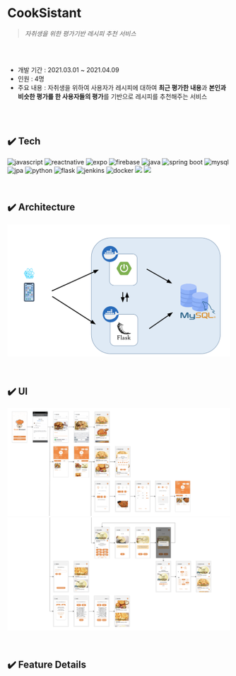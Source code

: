 # CookSistant

> _자취생을 위한 평가기반 레시피 추천 서비스_

<br/>
<br/>

- 개발 기간 : 2021.03.01 ~ 2021.04.09
- 인원 : 4명 
- 주요 내용 : 자취생을 위하여 사용자가 레시피에 대하여 **최근 평가한 내용**과 **본인과 비슷한 평가를 한 사용자들의 평가**를 기반으로 레시피를 추천해주는 서비스


<br/>
<br/>

## ✔️ Tech 

![javascript](https://img.shields.io/badge/-Javascript-F7DF1E?logo=javascript&logoColor=white&style=flat) ![reactnative](https://img.shields.io/badge/-ReactNative-61DAFB?logo=react&logoColor=white&style=flat) ![expo](https://img.shields.io/badge/-Expo-000020?logo=expo&logoColor=white&style=flat) ![firebase](https://img.shields.io/badge/-Firebase-FFCA28?logo=firebase&logoColor=white&style=flat) ![java](https://img.shields.io/badge/-Java-007396?logo=java&logoColor=white&style=flat) ![spring boot](https://img.shields.io/badge/-SpringBoot-6DB33F?logo=springboot&logoColor=white&style=flat) ![mysql](https://img.shields.io/badge/-MySQL-4479A1?logo=mysql&logoColor=white&style=flat)![jpa](https://img.shields.io/badge/-JPA-gray?logoColor=white&style=flat) ![python](https://img.shields.io/badge/-Python-3776AB?logo=python&logoColor=white&style=flat) ![flask](https://img.shields.io/badge/-Flask-000000?logo=flask&logoColor=white&style=flat) ![jenkins](https://img.shields.io/badge/Jenkins-D24939?style=flat-square&logo=Jenkins&logoColor=white&style=flat) ![docker](https://img.shields.io/badge/Docker-2496ED?style=flat-square&logo=Docker&logoColor=white&style=flat)
<img src="https://img.shields.io/badge/Amazon S3-569A31?style=flat-square&logo=Amazon%20S3&logoColor=white&style=flat"/> <img src="https://img.shields.io/badge/Amazon AWS-232F3E?style=flat-square&logo=amazon%20AWS&logoColor=white&style=flat"/>

<br/>

## ✔️ Architecture

![architecture](assets/architecture.png)

<br/>

## ✔️ UI

![ui1](assets/ui1.png)
![ui2](assets/ui2.png)

<br/>

## ✔️ Feature Details

<br/>